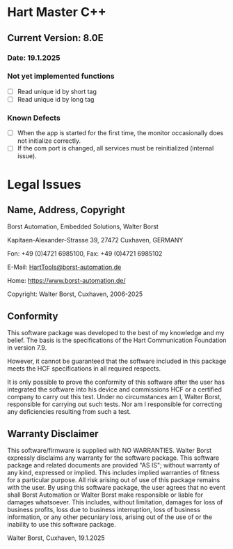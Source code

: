 # Hart Master C++

## Current Version: 8.0E

### Date: 19.1.2025

### Not yet implemented functions

- [ ] Read unique id by short tag
- [ ] Read unique id by long tag 

### Known Defects

- [ ] When the app is started for the first time, the monitor occasionally does not initialize correctly.
- [ ] If the com port is changed, all services must be reinitialized (internal issue).

# Legal Issues

## Name, Address, Copyright

Borst Automation, Embedded Solutions, Walter Borst

Kapitaen-Alexander-Strasse 39, 27472 Cuxhaven, GERMANY

Fon: +49 (0)4721 6985100, Fax: +49 (0)4721 6985102

E-Mail: HartTools@borst-automation.de

Home: https://www.borst-automation.de/

Copyright: Walter Borst, Cuxhaven, 2006-2025

## Conformity

This software package was developed to the best of my knowledge and my belief. The basis is the specifications of the Hart Communication Foundation in version 7.9.

However, it cannot be guaranteed that the software included in this package meets the HCF specifications in all required respects.

It is only possible to prove the conformity of this software after the user has integrated the software into his device and commissions HCF or a certified company to carry out this test. Under no circumstances am I, Walter Borst, responsible for carrying out such tests. Nor am I responsible for correcting any deficiencies resulting from such a test.

## Warranty Disclaimer

This software/firmware is supplied with NO WARRANTIES. Walter Borst expressly disclaims any warranty for the software package. This software package and related documents are provided "AS IS"; without warranty of any kind, expressed or implied. This includes implied warranties of fitness for a particular purpose. All risk arising out of use of this package remains with the user. By using this software package, the user agrees that no event shall Borst Automation or Walter Borst make responsible or liable for damages whatsoever. This includes, without limitation, damages for loss of business profits, loss due to business interruption, loss of business information, or any other pecuniary loss, arising out of the use of or the inability to use this software package.

Walter Borst, Cuxhaven, 19.1.2025
